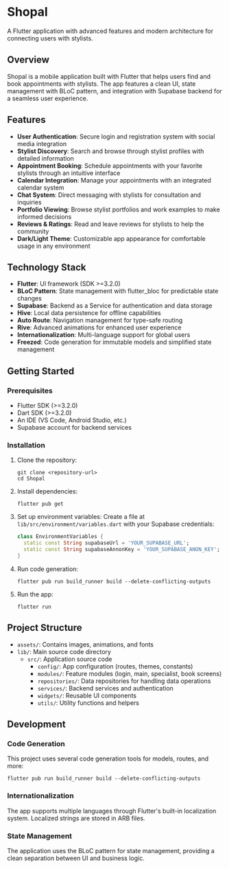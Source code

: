 # Shopal

A Flutter application with advanced features and modern architecture for connecting users with stylists.

## Overview

Shopal is a mobile application built with Flutter that helps users find and book appointments with stylists. The app features a clean UI, state management with BLoC pattern, and integration with Supabase backend for a seamless user experience.

## Features

- **User Authentication**: Secure login and registration system with social media integration
- **Stylist Discovery**: Search and browse through stylist profiles with detailed information
- **Appointment Booking**: Schedule appointments with your favorite stylists through an intuitive interface
- **Calendar Integration**: Manage your appointments with an integrated calendar system
- **Chat System**: Direct messaging with stylists for consultation and inquiries
- **Portfolio Viewing**: Browse stylist portfolios and work examples to make informed decisions
- **Reviews & Ratings**: Read and leave reviews for stylists to help the community
- **Dark/Light Theme**: Customizable app appearance for comfortable usage in any environment


## Technology Stack

- **Flutter**: UI framework (SDK >=3.2.0)
- **BLoC Pattern**: State management with flutter_bloc for predictable state changes
- **Supabase**: Backend as a Service for authentication and data storage
- **Hive**: Local data persistence for offline capabilities
- **Auto Route**: Navigation management for type-safe routing
- **Rive**: Advanced animations for enhanced user experience
- **Internationalization**: Multi-language support for global users
- **Freezed**: Code generation for immutable models and simplified state management

## Getting Started

### Prerequisites

- Flutter SDK (>=3.2.0)
- Dart SDK (>=3.2.0)
- An IDE (VS Code, Android Studio, etc.)
- Supabase account for backend services

### Installation

1. Clone the repository:
   ```
   git clone <repository-url>
   cd Shopal
   ```

2. Install dependencies:
   ```
   flutter pub get
   ```

3. Set up environment variables:
   Create a file at `lib/src/environment/variables.dart` with your Supabase credentials:
   ```dart
   class EnvironmentVariables {
     static const String supabaseUrl = 'YOUR_SUPABASE_URL';
     static const String supabaseAnnonKey = 'YOUR_SUPABASE_ANON_KEY';
   }
   ```

4. Run code generation:
   ```
   flutter pub run build_runner build --delete-conflicting-outputs
   ```

5. Run the app:
   ```
   flutter run
   ```

## Project Structure

- `assets/`: Contains images, animations, and fonts
- `lib/`: Main source code directory
  - `src/`: Application source code
    - `config/`: App configuration (routes, themes, constants)
    - `modules/`: Feature modules (login, main, specialist, book screens)
    - `repositories/`: Data repositories for handling data operations
    - `services/`: Backend services and authentication
    - `widgets/`: Reusable UI components
    - `utils/`: Utility functions and helpers

## Development

### Code Generation

This project uses several code generation tools for models, routes, and more:

```
flutter pub run build_runner build --delete-conflicting-outputs
```

### Internationalization

The app supports multiple languages through Flutter's built-in localization system. Localized strings are stored in ARB files.

### State Management

The application uses the BLoC pattern for state management, providing a clean separation between UI and business logic.